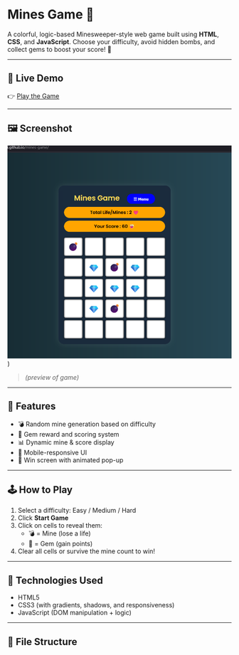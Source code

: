 # Mines Game 🧨

A colorful, logic-based Minesweeper-style web game built using **HTML**, **CSS**, and **JavaScript**. Choose your difficulty, avoid hidden bombs, and collect gems to boost your score! 💎

---

## 🔗 Live Demo

👉 [Play the Game](https://DhadhistTiwari.github.io/mines-game/)

---

## 🖼️ Screenshot

![Mines Game Screenshot](preview.png))
> *(preview of game)*

---

## 🎯 Features

- 💣 Random mine generation based on difficulty
- 💎 Gem reward and scoring system
- 📊 Dynamic mine & score display
- 📱 Mobile-responsive UI
- 🎉 Win screen with animated pop-up

---

## 🕹️ How to Play

1. Select a difficulty: Easy / Medium / Hard
2. Click **Start Game**
3. Click on cells to reveal them:
   - 💣 = Mine (lose a life)
   - 💎 = Gem (gain points)
4. Clear all cells or survive the mine count to win!

---

## 🧪 Technologies Used

- HTML5
- CSS3 (with gradients, shadows, and responsiveness)
- JavaScript (DOM manipulation + logic)

---

## 📁 File Structure


